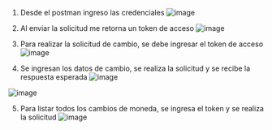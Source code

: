 
1. Desde el postman ingreso las credenciales
![image](https://github.com/user-attachments/assets/a1701626-f155-4e8b-936d-be80869375a6)

2. Al enviar la solicitud me retorna un token de acceso
![image](https://github.com/user-attachments/assets/0b3ebef1-1df3-452e-9b19-f7f1e2b45c00)

3. Para realizar la solicitud de cambio, se debe ingresar el token
   de acceso
![image](https://github.com/user-attachments/assets/30e74b64-7577-4bab-ae8f-419a044b792f)


4. Se ingresan los datos de cambio, se realiza la solicitud y se recibe
   la respuesta esperada
![image](https://github.com/user-attachments/assets/a083305f-ed0a-423f-b4c4-2eb3675cea75)


![image](https://github.com/user-attachments/assets/311080c8-4da3-4d3a-bde5-bd770b6152ba)

   
5. Para listar todos los cambios de moneda, se ingresa el token y se realiza
   la solicitud
![image](https://github.com/user-attachments/assets/c5a92f02-6b15-46e8-bba8-2703f679a210)







